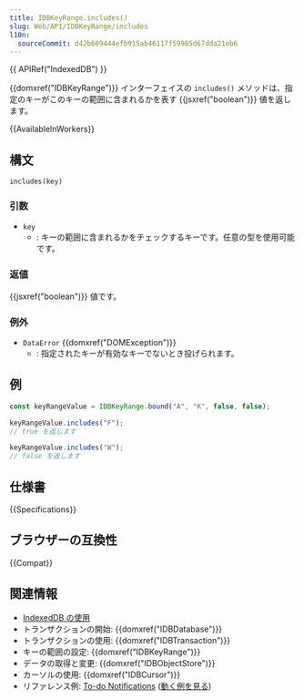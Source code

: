 ```yaml
---
title: IDBKeyRange.includes()
slug: Web/API/IDBKeyRange/includes
l10n:
  sourceCommit: d42b609444efb915ab46117f59985d67dda21eb6
---
```


{{ APIRef("IndexedDB") }}

{{domxref("IDBKeyRange")}} インターフェイスの `includes()` メソッドは、指定のキーがこのキーの範囲に含まれるかを表す {{jsxref("boolean")}} 値を返します。

{{AvailableInWorkers}}

## 構文

```js-nolint
includes(key)
```

### 引数

- `key`
  - : キーの範囲に含まれるかをチェックするキーです。任意の型を使用可能です。

### 返値

{{jsxref("boolean")}} 値です。

### 例外

- `DataError` {{domxref("DOMException")}}
  - : 指定されたキーが有効なキーでないとき投げられます。

## 例

```js
const keyRangeValue = IDBKeyRange.bound("A", "K", false, false);

keyRangeValue.includes("F");
// true を返します

keyRangeValue.includes("W");
// false を返します
```

## 仕様書

{{Specifications}}

## ブラウザーの互換性

{{Compat}}

## 関連情報

- [IndexedDB の使用](/ja/docs/Web/API/IndexedDB_API/Using_IndexedDB)
- トランザクションの開始: {{domxref("IDBDatabase")}}
- トランザクションの使用: {{domxref("IDBTransaction")}}
- キーの範囲の設定: {{domxref("IDBKeyRange")}}
- データの取得と変更: {{domxref("IDBObjectStore")}}
- カーソルの使用: {{domxref("IDBCursor")}}
- リファレンス例: [To-do Notifications](https://github.com/mdn/dom-examples/tree/main/to-do-notifications) ([動く例を見る](https://mdn.github.io/dom-examples/to-do-notifications/))
